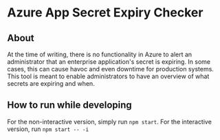 # Azure App Secret Expiry Checker

## About

At the time of writing, there is no functionality in Azure to alert an administrator that an enterprise application's secret is expiring. In some cases, this can cause havoc and even downtime for production systems. This tool is meant to enable administrators to have an overview of what secrets are expiring and when.

## How to run while developing

For the non-interactive version, simply run ```npm start```.
For the interactive version, run ```npm start -- -i```

